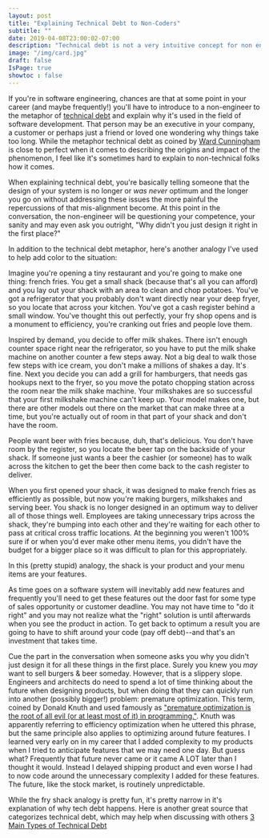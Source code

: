```yaml
---
layout: post 
title: "Explaining Technical Debt to Non-Coders"
subtitle: ""
date: 2019-04-08T23:00:02-07:00
description: "Technical debt is not a very intuitive concept for non engineers. If you're in software engineering, chances are that at some point in your career (and maybe frequently!) you'll have to introduce to a non-engineer to the metaphor of technical debt and explain why it happens. This is another way to think about it."
image: "/img/card.jpg"
draft: false
IsPage: true
showtoc : false
---
```


If you're in software engineering, chances are that at some point in your career (and maybe frequently!) you'll have to introduce to a non-engineer to the metaphor of [technical debt](https://en.wikipedia.org/wiki/Technical_debt "Technical Debt") and explain why it's used in the field of software development. That person may be an executive in your company, a customer or perhaps just a friend or loved one wondering why things take too long. While the metaphor technical debt as coined by [Ward Cunningham](https://www.youtube.com/watch?v=pqeJFYwnkjE) is close to perfect when it comes to describing the origins and impact of the phenomenon, I feel like it's sometimes hard to explain to non-technical folks how it comes.

When explaining technical debt, you're basically telling someone that the design of your system is no longer or _was never_ optimum and the longer you go on without addressing these issues the more painful the repercussions of that mis-alignment become. At this point in the conversation, the non-engineer will be questioning your competence, your sanity and may even ask you outright, "Why didn't you just design it right in the first place?"

In addition to the technical debt metaphor, here's another analogy I've used to help add color to the situation:

Imagine you're opening a tiny restaurant and you're going to make one thing: french fries. You get a small shack (because that's all you can afford) and you lay out your shack with an area to clean and chop potatoes. You've got a refrigerator that you probably don't want directly near your deep fryer, so you locate that across your kitchen. You've got a cash register behind a small window. You've thought this out perfectly, your fry shop opens and is a monument to efficiency, you're cranking out fries and people love them.

Inspired by demand, you decide to offer milk shakes. There isn't enough counter space right near the refrigerator, so you have to put the milk shake machine on another counter a few steps away. Not a big deal to walk those few steps with ice cream, you don't make a millions of shakes a day. It's fine. Next you decide you can add a grill for hamburgers, that needs gas hookups next to the fryer, so you move the potato chopping station across the room near the milk shake machine.  Your milkshakes are so successful that your first milkshake machine can't keep up. Your model makes one, but there are other models out there on the market that can make three at a time, but you're actually out of room in that part of your shack and don't have the room.

People want beer with fries because, duh, that's delicious. You don't have room by the register, so you locate the beer tap on the backside of your shack. If someone just wants a beer the cashier (or someone) has to walk across the kitchen to get the beer then come back to the cash register to deliver.

When you first opened your shack, it was designed to make french fries as efficiently as possible, but now you're making burgers, milkshakes and serving beer. You shack is no longer designed in an optimum way to deliver all of those things well. Employees are taking unnecessary trips across the shack, they're bumping into each other and they're waiting for each other to pass at critical cross traffic locations. At the beginning you weren't 100% sure if or when you'd ever make other menu items, you didn't have the budget for a bigger place so it was difficult to plan for this appropriately.

In this (pretty stupid) analogy, the shack is your product and your menu items are your features.

As time goes on a software system will inevitably add new features and frequently you'll need to get these features out the door fast for some type of sales opportunity or customer deadline. You may not have time to "do it right" and you may not realize what the "right" solution is until afterwards when you see the product in action. To get back to optimum a result you are going to have to shift around your code (pay off debt)--and that's an investment that takes time.

Cue the part in the conversation when someone asks you why you didn't just design it for all these things in the first place. Surely you knew you _may_ want to sell burgers & beer someday. However, that is a slippery slope. Engineers and architects do need to spend a lot of time thinking about the future when designing products, but when doing that they can quickly run into another (possibly bigger!) problem: premature optimization. This term, coined by Donald Knuth and used famously as ["premature optimization is the root of all evil (or at least most of it) in programming."](https://en.wikiquote.org/wiki/Donald_Knuth). Knuth was apparently referring to efficiency optimization when he uttered this phrase, but the same principle also applies to optimizing around future features. I learned very early on in my career that I added complexity to my products when I tried to  anticipate features that we may need one day. But guess what? Frequently that future never came or it came A LOT later than I thought it would. Instead I delayed shipping product and even worse I had to now code around the unnecessary complexity I added for these features. The future, like the stock market, is routinely unpredictable.

While the fry shack analogy is pretty fun, it's pretty narrow in it's explanation of why tech debt happens. Here is another great source that categorizes technical debt, which may help when discussing with others [3 Main Types of Technical Debt](https://hackernoon.com/there-are-3-main-types-of-technical-debt-heres-how-to-manage-them-4a3328a4c50c) 

